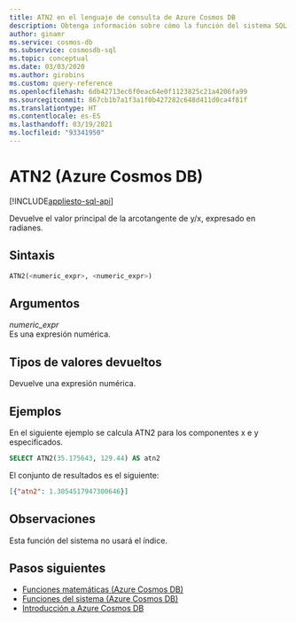 ```yaml
---
title: ATN2 en el lenguaje de consulta de Azure Cosmos DB
description: Obtenga información sobre cómo la función del sistema SQL ATN2 en Azure Cosmos DB devuelve el valor principal del arco tangente de y/x, expresado en radianes
author: ginamr
ms.service: cosmos-db
ms.subservice: cosmosdb-sql
ms.topic: conceptual
ms.date: 03/03/2020
ms.author: girobins
ms.custom: query-reference
ms.openlocfilehash: 6db42713ec6f0eac64e0f1123825c21a4206fa99
ms.sourcegitcommit: 867cb1b7a1f3a1f0b427282c648d411d0ca4f81f
ms.translationtype: HT
ms.contentlocale: es-ES
ms.lasthandoff: 03/19/2021
ms.locfileid: "93341950"
---
```

# <a name="atn2-azure-cosmos-db"></a>ATN2 (Azure Cosmos DB)
[!INCLUDE[appliesto-sql-api](includes/appliesto-sql-api.md)]

 Devuelve el valor principal de la arcotangente de y/x, expresado en radianes.  
  
## <a name="syntax"></a>Sintaxis
  
```sql
ATN2(<numeric_expr>, <numeric_expr>)  
```  
  
## <a name="arguments"></a>Argumentos
  
*numeric_expr*  
   Es una expresión numérica.  
  
## <a name="return-types"></a>Tipos de valores devueltos
  
  Devuelve una expresión numérica.  
  
## <a name="examples"></a>Ejemplos
  
  En el siguiente ejemplo se calcula ATN2 para los componentes x e y especificados.  
  
```sql
SELECT ATN2(35.175643, 129.44) AS atn2  
```  
  
 El conjunto de resultados es el siguiente:  
  
```json
[{"atn2": 1.3054517947300646}]  
```  

## <a name="remarks"></a>Observaciones

Esta función del sistema no usará el índice.

## <a name="next-steps"></a>Pasos siguientes

- [Funciones matemáticas (Azure Cosmos DB)](sql-query-mathematical-functions.md)
- [Funciones del sistema (Azure Cosmos DB)](sql-query-system-functions.md)
- [Introducción a Azure Cosmos DB](introduction.md)
